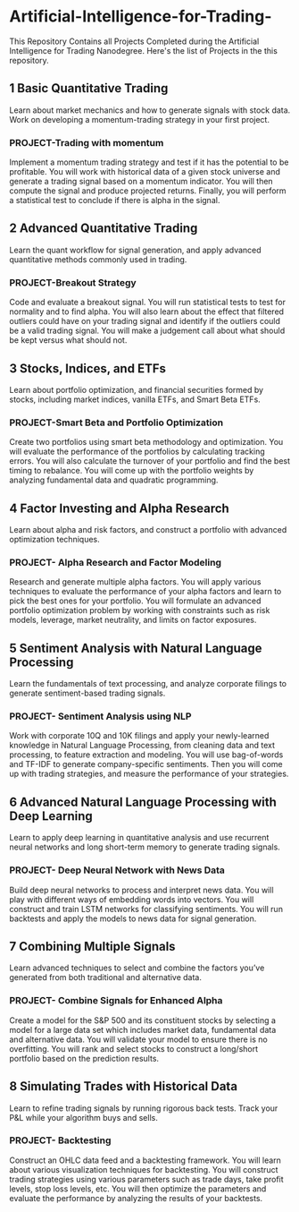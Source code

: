 # Artificial-Intelligence-for-Trading-
This Repository Contains all Projects Completed during the Artificial Intelligence for Trading  Nanodegree. Here's the list of Projects in the this repository.

## 1 Basic Quantitative Trading
Learn about market mechanics and how to generate signals with stock data. Work on developing a momentum-trading strategy in your first project.
### PROJECT-Trading with momentum
Implement a momentum trading strategy and test if it has the potential to be profitable. You will work with historical data of a given stock universe and generate a trading signal based on a momentum indicator. You will then compute the signal and produce projected returns. Finally, you will perform a statistical test to conclude if there is alpha in the signal.



## 2 Advanced Quantitative Trading
Learn the quant workflow for signal generation, and apply advanced quantitative methods commonly used in trading.
### PROJECT-Breakout Strategy
Code and evaluate a breakout signal. You will run statistical tests to test for normality and to find alpha. You will also learn about the effect that filtered outliers could have on your trading signal and identify if the outliers could be a valid trading signal. You will make a judgement call about what should be kept versus what should not.


## 3 Stocks, Indices, and ETFs
Learn about portfolio optimization, and financial securities formed by stocks, including market indices, vanilla ETFs, and Smart Beta ETFs.
### PROJECT-Smart Beta and Portfolio Optimization
Create two portfolios using smart beta methodology and optimization. You will evaluate the performance of the portfolios by calculating tracking errors. You will also calculate the turnover of your portfolio and find the best timing to rebalance. You will come up with the portfolio weights by analyzing fundamental data and quadratic programming.


## 4 Factor Investing and Alpha Research
Learn about alpha and risk factors, and construct a portfolio with advanced optimization techniques.
### PROJECT- Alpha Research and Factor Modeling
Research and generate multiple alpha factors. You will apply various techniques to evaluate the performance of your alpha factors and learn to pick the best ones for your portfolio. You will formulate an advanced portfolio optimization problem by working with constraints such as risk models, leverage, market neutrality, and limits on factor exposures.



## 5 Sentiment Analysis with Natural Language Processing
Learn the fundamentals of text processing, and analyze corporate filings to generate sentiment-based trading signals.
### PROJECT- Sentiment Analysis using NLP
Work with corporate 10Q and 10K filings and apply your newly-learned knowledge in Natural Language Processing, from cleaning data and text processing, to feature extraction and modeling. You will use bag-of-words and TF-IDF to generate company-specific sentiments. Then you will come up with trading strategies, and measure the performance of your strategies.


## 6 Advanced Natural Language Processing with Deep Learning
Learn to apply deep learning in quantitative analysis and use recurrent neural networks and long short-term memory to generate trading signals.
### PROJECT- Deep Neural Network with News Data
Build deep neural networks to process and interpret news data. You will play with different ways of embedding words into vectors. You will construct and train LSTM networks for classifying sentiments. You will run backtests and apply the models to news data for signal generation.


## 7 Combining Multiple Signals
Learn advanced techniques to select and combine the factors you’ve generated from both traditional and alternative data.
### PROJECT- Combine Signals for Enhanced Alpha
Create a model for the S&P 500 and its constituent stocks by selecting a model for a large data set which includes market data, fundamental data and alternative data. You will validate your model to ensure there is no overfitting. You will rank and select stocks to construct a long/short portfolio based on the prediction results.

## 8 Simulating Trades with Historical Data
Learn to refine trading signals by running rigorous back tests. Track your P&L while your algorithm buys and sells.
### PROJECT- Backtesting
Construct an OHLC data feed and a backtesting framework. You will learn about various visualization techniques for backtesting. You will construct trading strategies using various parameters such as trade days, take profit levels, stop loss levels, etc. You will then optimize the parameters and evaluate the performance by analyzing the results of your backtests.
